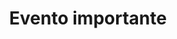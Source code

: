 ---
title: "Evento importante"
description: "Este es un artículo de prueba del sitio de Decred en Español."
imagen: "img/dcr-logo-white.png"
fecha: "2020-10-26"
fecha-evento: "2020-10-25"
featured: "true"
---